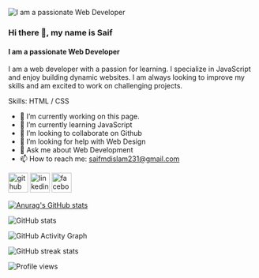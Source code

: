 ![I am a passionate Web Developer](https://scontent.fdac155-1.fna.fbcdn.net/v/t39.30808-6/322160330_531816958997922_3490593121328051139_n.jpg?stp=c0.23.206.206a_dst-jpg_p206x206&_nc_cat=103&ccb=1-7&_nc_sid=da31f3&_nc_ohc=CFZJiWjhckcAX8LaXRl&tn=j-_fwTH3khnqXbsp&_nc_ht=scontent.fdac155-1.fna&oh=00_AfAcJWPmoy-67yrySyyna8haCTtUTSvFlkYicGdlphYLIQ&oe=63F5FDE8)

### Hi there 👋, my name is Saif
#### I am a passionate Web Developer


I am a web developer with a passion for learning. I specialize in JavaScript and enjoy building dynamic websites. I am always looking to improve my skills and am excited to work on challenging projects.

Skills: HTML / CSS

- 🔭 I’m currently working on this page. 
- 🌱 I’m currently learning JavaScript 
- 👯 I’m looking to collaborate on Github 
- 🤔 I’m looking for help with Web Design 
- 💬 Ask me about Web Development 
- 📫 How to reach me: saifmdislam231@gmail.com 


[<img src='https://cdn.jsdelivr.net/npm/simple-icons@3.0.1/icons/github.svg' alt='github' height='40'>](https://github.com/MohammadSaifulIslam)  [<img src='https://cdn.jsdelivr.net/npm/simple-icons@3.0.1/icons/linkedin.svg' alt='linkedin' height='40'>](https://www.linkedin.com/in/saiful1/)  [<img src='https://cdn.jsdelivr.net/npm/simple-icons@3.0.1/icons/facebook.svg' alt='facebook' height='40'>](https://www.facebook.com/khan.saiful.90857)  

[![Anurag's GitHub stats](https://github-readme-stats.vercel.app/api?username=anuraghazra)](https://github.com/anuraghazra/github-readme-stats)

![GitHub stats](https://github-readme-stats.vercel.app/api?username=MohammadSaifulIslam&show_icons=true&count_private=true)  

![GitHub Activity Graph](https://activity-graph.herokuapp.com/graph?username=MohammadSaifulIslam)  

![GitHub streak stats](https://streak-stats.demolab.com/?user=MohammadSaifulIslam)  

![Profile views](https://gpvc.arturio.dev/MohammadSaifulIslam)  
